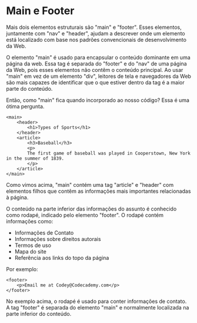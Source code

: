 # Main e Footer
Mais dois elementos estruturais são "main" e "footer". Esses elementos, juntamente com "nav" e "header", ajudam a descrever onde um elemento está localizado com base nos padrões convencionais de desenvolvimento da Web.

O elemento "main" é usado para encapsular o conteúdo dominante em uma página da web. Essa tag é separada do "footer" e do "nav" de uma página da Web, pois esses elementos não contêm o conteúdo principal. Ao usar "main" em vez de um elemento "div", leitores de tela e navegadores da Web são mais capazes de identificar que o que estiver dentro da tag é a maior parte do conteúdo.

Então, como "main" fica quando incorporado ao nosso código? Essa é uma ótima pergunta.

    <main>
        <header>
            <h1>Types of Sports</h1>
        </header>
        <article>
            <h3>Baseball</h3>
            <p>
            The first game of baseball was played in Cooperstown, New York in the summer of 1839.
            </p>
        </article>
    </main>

Como vimos acima, "main" contém uma tag "article" e "header" com elementos filhos que contêm as informações mais importantes relacionadas à página.

O conteúdo na parte inferior das informações do assunto é conhecido como rodapé, indicado pelo elemento "footer". O rodapé contém informações como:

<ul>
<li>Informações de Contato</li>
<li>Informações sobre direitos autorais</li>
<li>Termos de uso</li>
<li>Mapa do site</li>
<li>Referência aos links do topo da página</li>
</ul>

Por exemplo:

    <footer>
        <p>Email me at Codey@Codecademy.com</p>
    </footer>

No exemplo acima, o rodapé é usado para conter informações de contato. A tag "footer" é separada do elemento "main" e normalmente localizada na parte inferior do conteúdo.